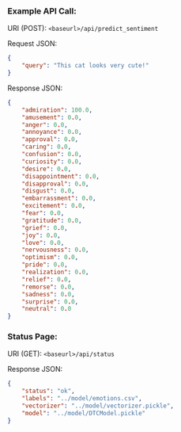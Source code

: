 ### Example API Call:  

URI (POST): `<baseurl>/api/predict_sentiment`  

Request JSON:
```json
{
	"query": "This cat looks very cute!"
}
```

Response JSON:
```json
{
	"admiration": 100.0,
	"amusement": 0.0,
	"anger": 0.0,
	"annoyance": 0.0,
	"approval": 0.0,
	"caring": 0.0,
	"confusion": 0.0,
	"curiosity": 0.0,
	"desire": 0.0,
	"disappointment": 0.0,
	"disapproval": 0.0,
	"disgust": 0.0,
	"embarrassment": 0.0,
	"excitement": 0.0,
	"fear": 0.0,
	"gratitude": 0.0,
	"grief": 0.0,
	"joy": 0.0,
	"love": 0.0,
	"nervousness": 0.0,
	"optimism": 0.0,
	"pride": 0.0,
	"realization": 0.0,
	"relief": 0.0,
	"remorse": 0.0,
	"sadness": 0.0,
	"surprise": 0.0,
	"neutral": 0.0
}
```

### Status Page:  

URI (GET): `<baseurl>/api/status`  

Response JSON:
```json
{
	"status": "ok",
	"labels": "../model/emotions.csv",
	"vectorizer": "../model/vectorizer.pickle",
	"model": "../model/DTCModel.pickle"
}
```
